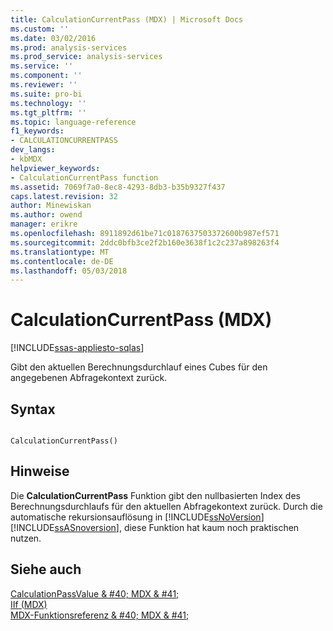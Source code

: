 ```yaml
---
title: CalculationCurrentPass (MDX) | Microsoft Docs
ms.custom: ''
ms.date: 03/02/2016
ms.prod: analysis-services
ms.prod_service: analysis-services
ms.service: ''
ms.component: ''
ms.reviewer: ''
ms.suite: pro-bi
ms.technology: ''
ms.tgt_pltfrm: ''
ms.topic: language-reference
f1_keywords:
- CALCULATIONCURRENTPASS
dev_langs:
- kbMDX
helpviewer_keywords:
- CalculationCurrentPass function
ms.assetid: 7069f7a0-8ec8-4293-8db3-b35b9327f437
caps.latest.revision: 32
author: Minewiskan
ms.author: owend
manager: erikre
ms.openlocfilehash: 8911892d61be71c0187637503372600b987ef571
ms.sourcegitcommit: 2ddc0bfb3ce2f2b160e3638f1c2c237a898263f4
ms.translationtype: MT
ms.contentlocale: de-DE
ms.lasthandoff: 05/03/2018
---
```

# <a name="calculationcurrentpass-mdx"></a>CalculationCurrentPass (MDX)
[!INCLUDE[ssas-appliesto-sqlas](../includes/ssas-appliesto-sqlas.md)]

  Gibt den aktuellen Berechnungsdurchlauf eines Cubes für den angegebenen Abfragekontext zurück.  
  
## <a name="syntax"></a>Syntax  
  
```  
  
CalculationCurrentPass()  
```  
  
## <a name="remarks"></a>Hinweise  
 Die **CalculationCurrentPass** Funktion gibt den nullbasierten Index des Berechnungsdurchlaufs für den aktuellen Abfragekontext zurück. Durch die automatische rekursionsauflösung in [!INCLUDE[ssNoVersion](../includes/ssnoversion-md.md)] [!INCLUDE[ssASnoversion](../includes/ssasnoversion-md.md)], diese Funktion hat kaum noch praktischen nutzen.  
  
## <a name="see-also"></a>Siehe auch  
 [CalculationPassValue & #40; MDX & #41;](../mdx/calculationpassvalue-mdx.md)   
 [IIf &#40;MDX&#41;](../mdx/iif-mdx.md)   
 [MDX-Funktionsreferenz & #40; MDX & #41;](../mdx/mdx-function-reference-mdx.md)  
  
  
